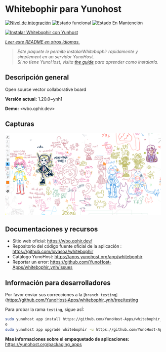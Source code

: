 <!--
Este archivo README esta generado automaticamente<https://github.com/YunoHost/apps/tree/master/tools/readme_generator>
No se debe editar a mano.
-->

# Whitebophir para Yunohost

[![Nivel de integración](https://dash.yunohost.org/integration/whitebophir.svg)](https://dash.yunohost.org/appci/app/whitebophir) ![Estado funcional](https://ci-apps.yunohost.org/ci/badges/whitebophir.status.svg) ![Estado En Mantención](https://ci-apps.yunohost.org/ci/badges/whitebophir.maintain.svg)

[![Instalar Whitebophir con Yunhost](https://install-app.yunohost.org/install-with-yunohost.svg)](https://install-app.yunohost.org/?app=whitebophir)

*[Leer este README en otros idiomas.](./ALL_README.md)*

> *Este paquete le permite instalarWhitebophir rapidamente y simplement en un servidor YunoHost.*  
> *Si no tiene YunoHost, visita [the guide](https://yunohost.org/install) para aprender como instalarla.*

## Descripción general

Open source vector collaborative board

**Versión actual:** 1.20.0~ynh1

**Demo:** <wbo.ophir.dev>

## Capturas

![Captura de Whitebophir](./doc/screenshots/screenshots.png)

## Documentaciones y recursos

- Sitio web oficial: <https://wbo.ophir.dev/>
- Repositorio del código fuente oficial de la aplicación : <https://github.com/lovasoa/whitebophir>
- Catálogo YunoHost: <https://apps.yunohost.org/app/whitebophir>
- Reportar un error: <https://github.com/YunoHost-Apps/whitebophir_ynh/issues>

## Información para desarrolladores

Por favor enviar sus correcciones a la [`branch testing`](https://github.com/YunoHost-Apps/whitebophir_ynh/tree/testing

Para probar la rama `testing`, sigue asÍ:

```bash
sudo yunohost app install https://github.com/YunoHost-Apps/whitebophir_ynh/tree/testing --debug
o
sudo yunohost app upgrade whitebophir -u https://github.com/YunoHost-Apps/whitebophir_ynh/tree/testing --debug
```

**Mas informaciones sobre el empaquetado de aplicaciones:** <https://yunohost.org/packaging_apps>
